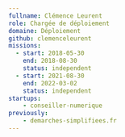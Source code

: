 ```yaml
---
fullname: Clémence Leurent
role: Chargée de déploiement
domaine: Déploiement
github: clemenceleurent
missions:
  - start: 2018-05-30
    end: 2018-08-30
    status: independent
  - start: 2021-08-30
    end: 2022-03-02
    status: independent
startups:
    - conseiller-numerique
previously: 
    - demarches-simplifiees.fr
---
```

